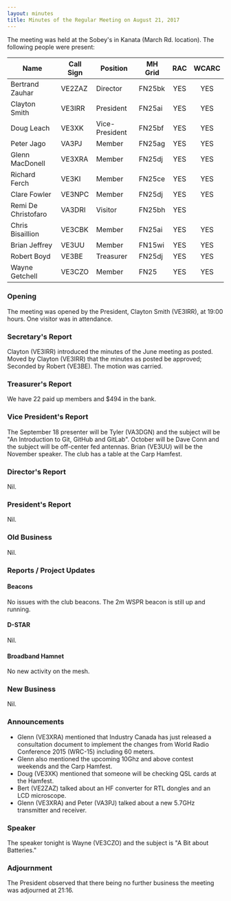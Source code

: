 ```yaml
---
layout: minutes
title: Minutes of the Regular Meeting on August 21, 2017
---
```


The meeting was held at the Sobey's in Kanata (March Rd. location).
The following people were present:

| Name             | Call Sign | Position       | MH Grid | RAC | WCARC |
|------------------|-----------|----------------|---------|:---:|:-----:|
| Bertrand Zauhar  | VE2ZAZ    | Director       | FN25bk  | YES |  YES  |
| Clayton Smith    | VE3IRR    | President      | FN25ai  | YES |  YES  |
| Doug Leach       | VE3XK     | Vice-President | FN25bf  | YES |  YES  |
| Peter Jago       | VA3PJ     | Member         | FN25ag  | YES |  YES  |
| Glenn MacDonell  | VE3XRA    | Member         | FN25dj  | YES |  YES  |
| Richard Ferch    | VE3KI     | Member         | FN25ce  | YES |  YES  |
| Clare Fowler     | VE3NPC    | Member         | FN25dj  | YES |  YES  |
| Remi De Christofaro | VA3DRI | Visitor        | FN25bh  | YES |       |
| Chris Bisaillion | VE3CBK    | Member         | FN25ai  | YES |  YES  |
| Brian Jeffrey    | VE3UU     | Member         | FN15wi  | YES |  YES  |
| Robert Boyd      | VE3BE     | Treasurer      | FN25dj  | YES |  YES  |
| Wayne Getchell   | VE3CZO    | Member         | FN25    | YES |  YES  |

### Opening

The meeting was opened by the President, Clayton Smith (VE3IRR), at 19:00 hours.
One visitor was in attendance.

### Secretary's Report

Clayton (VE3IRR) introduced the minutes of the June meeting as posted.
Moved by Clayton (VE3IRR) that the minutes as posted be approved; Seconded by Robert (VE3BE).
The motion was carried.

### Treasurer's Report

We have 22 paid up members and $494 in the bank.

### Vice President's Report

The September 18 presenter will be Tyler (VA3DGN) and the subject will be "An Introduction to Git, GitHub and GitLab".
October will be Dave Conn and the subject will be off-center fed antennas.
Brian (VE3UU) will be the November speaker.
The club has a table at the Carp Hamfest.

### Director's Report

Nil.

### President's Report

Nil.

### Old Business

Nil.

### Reports / Project Updates

#### Beacons

No issues with the club beacons. The 2m WSPR beacon is still up and running.

#### D-STAR

Nil.

#### Broadband Hamnet

No new activity on the mesh.

### New Business

Nil.

### Announcements

* Glenn (VE3XRA) mentioned that Industry Canada has just released a consultation document to implement the changes from World Radio Conference 2015 (WRC-15) including 60 meters.
* Glenn also mentioned the upcoming 10Ghz and above contest weekends and the Carp Hamfest.
* Doug (VE3XK) mentioned that someone will be checking QSL cards at the Hamfest.
* Bert (VE2ZAZ) talked about an HF converter for RTL dongles and an LCD microscope.
* Glenn (VE3XRA) and Peter (VA3PJ) talked about a new 5.7GHz transmitter and receiver.

### Speaker

The speaker tonight is Wayne (VE3CZO) and the subject is "A Bit about Batteries."

### Adjournment

The President observed that there being no further business the meeting was
adjourned at 21:16.
